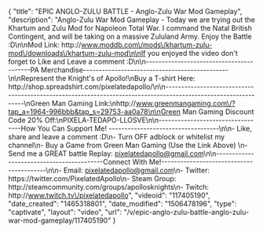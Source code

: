 {
    "title": "EPIC ANGLO-ZULU BATTLE - Anglo-Zulu War Mod Gameplay",
    "description": "Anglo-Zulu War Mod Gameplay - Today we are trying out the Khartum and Zulu Mod for Napoleon Total War.  I command the Natal British Contingent, and will be taking on a massive Zululand Army.  Enjoy the Battle :D\n\nMod Link: http:\/\/www.moddb.com\/mods\/khartum-zulu-mod\/downloads\/khartum-zulu-mod\n\nIf you enjoyed the video don't forget to Like and Leave a comment :D\n\n-----------------------------------------PA Merchandise----------------------------------------------\n\nRepresent the Knight's of Apollo!\nBuy a T-shirt Here: http:\/\/shop.spreadshirt.com\/pixelatedapollo\/\n\n---------------------------------------------------------------------------------------------------------------\nGreen Man Gaming Link:\nhttp:\/\/www.greenmangaming.com\/?tap_a=1964-996bbb&tap_s=29753-aa0a78\n\nGreen Man Gaming Discount Code 20% Off:\nPIXELA-TEDAPO-LLOSVE\n\n----------------------------------How You Can Support Me! -----------------------------------\n\n- Like, share and leave a comment :D\n- Turn OFF adblock or whitelist my channel\n- Buy a Game from Green Man Gaming (Use the Link Above) \n- Send me a GREAT battle Replay: pixelatedapollo@gmail.com\n\n------------------------------------------Connect With Me!-----------------------------------------\n\n- Email: pixelatedapollo@gmail.com\n- Twitter: https:\/\/twitter.com\/PixelatedApollo\n- Steam Group:  http:\/\/steamcommunity.com\/groups\/apollosknights\n- Twitch: http:\/\/www.twitch.tv\/pixelatedapollo",
    "videoid": "117405190",
    "date_created": "1465318801",
    "date_modified": "1506478196",
    "type": "captivate",
    "layout": "video",
    "url": "\/v\/epic-anglo-zulu-battle-anglo-zulu-war-mod-gameplay\/117405190"
}